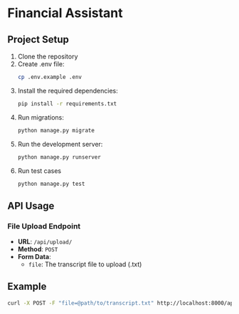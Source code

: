 # Financial Assistant

## Project Setup

1. Clone the repository
2. Create .env file:
    ```bash
    cp .env.example .env
    ```
3. Install the required dependencies:
    ```bash
    pip install -r requirements.txt
    ```
4. Run migrations:
    ```bash
    python manage.py migrate
    ```
5. Run the development server:
    ```bash
    python manage.py runserver
    ```
6. Run test cases
    ```bash
    python manage.py test
    ```

## API Usage

### File Upload Endpoint

- **URL**: `/api/upload/`
- **Method**: `POST`
- **Form Data**:
  - `file`: The transcript file to upload (.txt)

## Example

```bash
curl -X POST -F "file=@path/to/transcript.txt" http://localhost:8000/api/upload/
